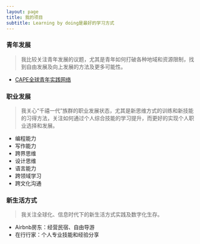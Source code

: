 ```yaml
---
layout: page
title: 我的项目
subtitle: Learning by doing是最好的学习方式
---
```


### 青年发展

>我比较关注青年发展的议题，尤其是青年如何打破各种地域和资源限制，找到自由发展及向上发展的方法及更多可能性。

- [CAPE全球青年实践网络](www.hicape.com)

### 职业发展

>我关心“千禧一代”族群的职业发展状态，尤其是新思维方式的训练和新技能的习得方法，关注如何通过个人综合技能的学习提升，而更好的实现个人职业选择和发展。

- 编程能力
- 写作能力
- 跨界思维
- 设计思维
- 语言能力
- 跨领域学习
- 跨文化沟通

### 新生活方式

>我关注全球化、信息时代下的新生活方式实践及数字化生存。

- Airbnb房东：经营民宿、自由导游
- 在行行家：个人专业技能和经验分享

